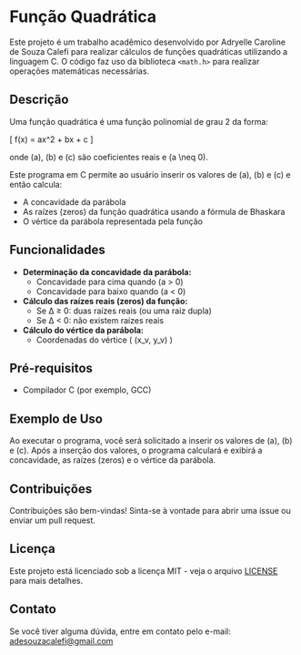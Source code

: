 
# Função Quadrática

Este projeto é um trabalho acadêmico desenvolvido por Adryelle Caroline de Souza Calefi para realizar cálculos de funções quadráticas utilizando a linguagem C. O código faz uso da biblioteca `<math.h>` para realizar operações matemáticas necessárias.

## Descrição

Uma função quadrática é uma função polinomial de grau 2 da forma:

\[ f(x) = ax^2 + bx + c \]

onde \(a\), \(b\) e \(c\) são coeficientes reais e \(a \neq 0\).

Este programa em C permite ao usuário inserir os valores de \(a\), \(b\) e \(c\) e então calcula:
- A concavidade da parábola
- As raízes (zeros) da função quadrática usando a fórmula de Bhaskara
- O vértice da parábola representada pela função

## Funcionalidades

- **Determinação da concavidade da parábola:**
  - Concavidade para cima quando \(a > 0\)
  - Concavidade para baixo quando \(a < 0\)
- **Cálculo das raízes reais (zeros) da função:**
  - Se Δ ≥ 0: duas raízes reais (ou uma raiz dupla)
  - Se Δ < 0: não existem raízes reais
- **Cálculo do vértice da parábola:**
  - Coordenadas do vértice \( (x_v, y_v) \)

## Pré-requisitos

- Compilador C (por exemplo, GCC)

## Exemplo de Uso

Ao executar o programa, você será solicitado a inserir os valores de \(a\), \(b\) e \(c\). Após a inserção dos valores, o programa calculará e exibirá a concavidade, as raízes (zeros) e o vértice da parábola.

## Contribuições

Contribuições são bem-vindas! Sinta-se à vontade para abrir uma issue ou enviar um pull request.

## Licença

Este projeto está licenciado sob a licença MIT - veja o arquivo [LICENSE](LICENSE) para mais detalhes.

## Contato

Se você tiver alguma dúvida, entre em contato pelo e-mail: adesouzacalefi@gmail.com 
